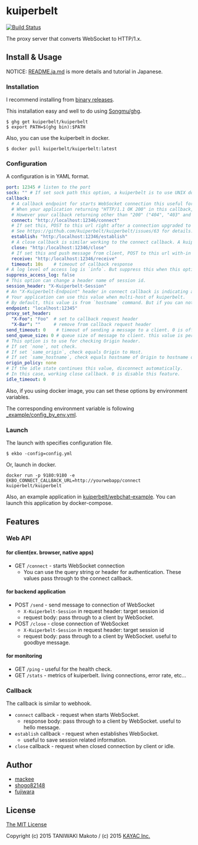 # kuiperbelt

[![Build Status](https://travis-ci.org/kuiperbelt/kuiperbelt.svg)](https://travis-ci.org/kuiperbelt/kuiperbelt)

The proxy server that converts WebSocket to HTTP/1.x.

## Install & Usage

NOTICE: [README.ja.md](https://github.com/kuiperbelt/kuiperbelt/blob/master/README.ja.md) is more details and tutorial in Japanese.

### Installation

I recommend installing from [binary releases](https://github.com/kuiperbelt/kuiperbelt/releases).

This installation easy and well to do using [Songmu/ghg](https://github.com/Songmu/ghg).

```console
$ ghg get kuiperbelt/kuiperbelt
$ export PATH=$(ghg bin):$PATH
```

Also, you can use the kuiperbelt in docker.

```
$ docker pull kuiperbelt/kuiperbelt:latest
```

### Configuration

A configuration is in YAML format.

```yaml
port: 12345 # listen to the port
sock: "" # If set sock path this option, a kuiperbelt is to use UNIX domain socket.
callback:
  # A callback endpoint for starts WebSocket connection this useful for authentication.
  # When your application returning "HTTP/1.1 OK 200" in this callback, a connection upgrade to WebSocket.
  # However your callback returning other than "200" ("404", "403" and "500"...), this connection is a disconnect.
  connect: "http://localhost:12346/connect"
  # If set this, POST to this url right after a connection upgraded to WebSocket.
  # See https://github.com/kuiperbelt/kuiperbelt/issues/63 for details.
  establish: "http:/localhost:12346/establish"
  # A close callback is similar working to the connect callback. A kuiperbelt send request this callback when closed connection by a client or timeout of idle(if set `idle_timeout`).
  close: "http:/localhost:12346/close"
  # If set this and push message from client, POST to this url with-in message.
  receive: "http:/localhost:12346/receive"
  timeout: 10s    # timeout of callback response
# A log level of access log is `info`. But suppress this when this option is true.
suppress_access_log: false 
# This option can change a header name of session id.
session_header: "X-Kuiperbelt-Session"
# An "X-Kuiperbelt-Endpoint" header in connect callback is indicating an endpoint of kuiperbelt.
# Your application can use this value when multi-host of kuiperbelt.
# By default, this value is from `hostname` command. But if you can not use the value from `hostname`(ex. in docker), by using this option you can set suitable values.
endpoint: "localhost:12345"
proxy_set_header:
  "X-Foo": "Foo"  # set to callback request header
  "X-Bar": ""     # remove from callback request header
send_timeout: 0    # timeout of sending a message to a client. 0 is off.
send_queue_size: 0 # queue size of message to client. this value is per a cliet.
# This option is to use for checking Origin header.
# If set `none`, not check.
# If set `same_origin`, check equals Origin to Host.
# If set `same_hostname`, check equals hostname of Origin to hostname of Host, ignoring port.
origin_policy: none
# If the idle state continues this value, disconnect automatically.
# In this case, working close callback. 0 is disable this feature.
idle_timeout: 0 
```

Also, if you using docker image, you can set these options by environment variables.

The corresponding environment variable is following [_example/config_by_env.yml](https://github.com/kuiperbelt/kuiperbelt/blob/master/_example/config_by_env.yml).

### Launch

The launch with specifies configuration file.
```
$ ekbo -config=config.yml
```

Or, launch in docker.

```
docker run -p 9180:9180 -e EKBO_CONNECT_CALLBACK_URL=http://yourwebapp/connect kuiperbelt/kuiperbelt
```

Also, an example application in [kuiperbelt/webchat-example](https://github.com/kuiperbelt/webchat-example). You can launch this application by docker-compose.

## Features

### Web API

#### for client(ex. browser, native apps)

- GET `/connect` - starts WebSocket connection
  - You can use the query string or header for authentication. These values pass through to the connect callback.

#### for backend application

- POST `/send` - send message to connection of WebSocket
  - `X-Kuiperbelt-Session` in request header: target session id
  - request body: pass through to a client by WebSocket.
- POST `/close` - close connection of WebSocket
  - `X-Kuiperbelt-Session` in request header: target session id
  - request body: pass through to a client by WebSocket. useful to goodbye message.

#### for monitoring

- GET `/ping` - useful for the health check.
- GET `/stats` - metrics of kuiperbelt. living connections, error rate, etc...

### Callback

The callback is similar to webhook.

- `connect` callback - request when starts WebSocket.
  - response body: pass through to a client by WebSocket. useful to hello message.
- `establish` callback - request when establishes WebSocket.
  - useful to save session related information.
- `close` callback - request when closed connection by client or idle.

## Author

* [mackee](https://github.com/mackee)
* [shogo82148](https://github.com/shogo82148)
* [fujiwara](https://github.com/fujiwara)

## License

[The MIT License](https://github.com/kuiperbelt/kuiperbelt/blob/master/LICENCE)

Copyright (c) 2015 TANIWAKI Makoto / (c) 2015 [KAYAC Inc.](https://github.com/kayac)
